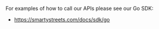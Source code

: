 For examples of how to call our APIs please see our Go SDK:

- https://smartystreets.com/docs/sdk/go
